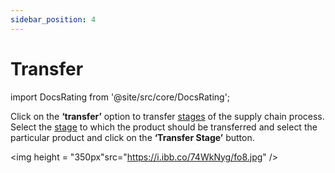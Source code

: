 ```yaml
---
sidebar_position: 4
---
```


# Transfer

import DocsRating from '@site/src/core/DocsRating';



Click on the **‘transfer’** option to transfer [stages](../intro#stage) of the supply chain process. 
Select the [stage](../intro#stage) to which the product should be transferred and select the particular product and click on the **‘Transfer Stage’** button. 

<p align="center">

<img height = "350px"src="https://i.ibb.co/74WkNyg/fo8.jpg" />

</p>


<DocsRating pageName="FO transfer"/>
